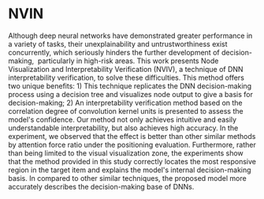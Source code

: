 # NVIN
Although deep neural networks have demonstrated greater performance in a variety of tasks, their unexplainability and untrustworthiness exist concurrently, which seriously hinders the further development of decision-making,  particularly in high-risk areas. This work presents Node Visualization and Interpretability Verification (NVIV), a technique of DNN interpretability verification, to solve these difficulties. This method offers two unique benefits: 1) This technique replicates the DNN decision-making process using a decision tree and visualizes node output to give a basis for decision-making; 2) An interpretability verification method based on the correlation degree of convolution kernel units is presented to assess the model's confidence.  Our method not only achieves intuitive and easily understandable interpretability, but also achieves high accuracy. In the experiment, we observed that the effect is better than other similar methods by attention force ratio under the positioning evaluation. Furthermore, rather than being limited to the visual visualization zone, the experiments show that the method provided in this study correctly locates the most responsive region in the target item and explains the model's internal decision-making basis. In compared to other similar techniques, the proposed model more accurately describes the decision-making base of DNNs.
